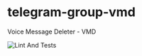 # telegram-group-vmd
Voice Message Deleter - VMD

![Lint And Tests](https://github.com/DieOld/telegram-group-vmd/workflows/Lint%20And%20Tests/badge.svg)